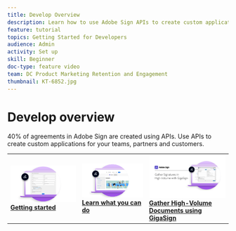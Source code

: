 ```yaml
---
title: Develop Overview
description: Learn how to use Adobe Sign APIs to create custom applications for your teams, partners and customers
feature: tutorial
topics: Getting Started for Developers
audience: Admin
activity: Set up
skill: Beginner
doc-type: feature video
team: DC Product Marketing Retention and Engagement
thumbnail: KT-6852.jpg
---
```


# Develop overview

40% of agreements in Adobe Sign are created using APIs. Use APIs to create custom applications for your teams, partners and customers.

<table>
<tr>
  <td>
    <a href="https://www.adobe.io/apis/documentcloud/sign.html">
      <img alt="Start" src="assets/Develop_Getting-Started.png" />
    </a>
    <div>
    <a href="https://www.adobe.io/apis/documentcloud/sign.html"><strong>Getting started</strong></a>
    <br>
  </td>
  <td>
    <a href="https://www.adobe.io/apis/documentcloud/sign/docs.html">
      <img alt="Learn" src="assets/Develop_Learn.png" />
    </a>
    <div>
    <a href="https://www.adobe.io/apis/documentcloud/sign/docs.html"><strong>Learn what you can do</strong></a>
    <br>
  <td>
    <a href="gigasign.md">
      <img alt="Gather High-Volume Documents using GigaSign" src="assets/gigasign.jpg" />
    </a>
    <div>
    <a href="gigasign.md"><strong>Gather High-Volume Documents using GigaSign</strong></a>
    <br>
  </td>
</tr>
</table>
